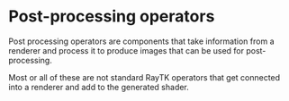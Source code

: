 # Post-processing operators

Post processing operators are components that take information from a renderer and process it to produce images that can be used for post-processing.

Most or all of these are not standard RayTK operators that get connected into a renderer and add to the generated shader.